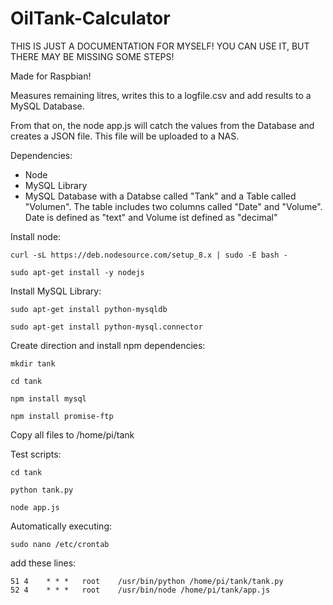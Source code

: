 # OilTank-Calculator

THIS IS JUST A DOCUMENTATION FOR MYSELF! YOU CAN USE IT, BUT THERE MAY BE MISSING SOME STEPS!


Made for Raspbian!

Measures remaining litres, writes this to a logfile.csv and add results to a MySQL Database.

From that on, the node app.js will catch the values from the Database and creates a JSON file. This file will be uploaded to a NAS.

Dependencies:

- Node
- MySQL Library
- MySQL Database with a Databse called "Tank" and a Table called "Volumen". The table includes two columns called "Date" and "Volume". Date is defined as "text" and Volume ist defined as "decimal"


Install node:

```curl -sL https://deb.nodesource.com/setup_8.x | sudo -E bash -```

```sudo apt-get install -y nodejs```


Install MySQL Library:

```sudo apt-get install python-mysqldb```

```sudo apt-get install python-mysql.connector```


Create direction and install npm dependencies:

```mkdir tank```

```cd tank```

```npm install mysql```

```npm install promise-ftp```



Copy all files to /home/pi/tank

Test scripts:

```cd tank```

```python tank.py```

```node app.js```




Automatically executing:

```sudo nano /etc/crontab```

add these lines:

```
51 4    * * *   root    /usr/bin/python /home/pi/tank/tank.py
52 4    * * *   root    /usr/bin/node /home/pi/tank/app.js
```

